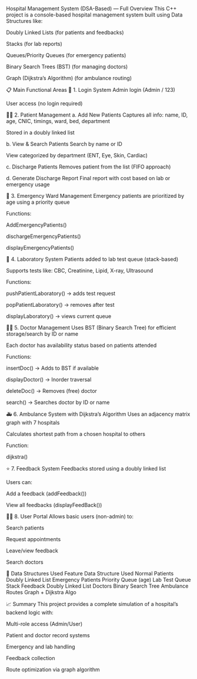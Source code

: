 Hospital Management System (DSA-Based) — Full Overview
This C++ project is a console-based hospital management system built using Data Structures like:

Doubly Linked Lists (for patients and feedbacks)

Stacks (for lab reports)

Queues/Priority Queues (for emergency patients)

Binary Search Trees (BST) (for managing doctors)

Graph (Dijkstra’s Algorithm) (for ambulance routing)

📋 Main Functional Areas
🔐 1. Login System
Admin login (Admin / 123)

User access (no login required)

🧑‍⚕️ 2. Patient Management
a. Add New Patients
Captures all info: name, ID, age, CNIC, timings, ward, bed, department

Stored in a doubly linked list

b. View & Search Patients
Search by name or ID

View categorized by department (ENT, Eye, Skin, Cardiac)

c. Discharge Patients
Removes patient from the list (FIFO approach)

d. Generate Discharge Report
Final report with cost based on lab or emergency usage

🚨 3. Emergency Ward Management
Emergency patients are prioritized by age using a priority queue

Functions:

AddEmergencyPatients()

dischargeEmergencyPatients()

displayEmergencyPatients()

🧪 4. Laboratory System
Patients added to lab test queue (stack-based)

Supports tests like: CBC, Creatinine, Lipid, X-ray, Ultrasound

Functions:

pushPatientLaboratory() → adds test request

popPatientLaboratory() → removes after test

displayLaboratory() → views current queue

👨‍⚕️ 5. Doctor Management
Uses BST (Binary Search Tree) for efficient storage/search by ID or name

Each doctor has availability status based on patients attended

Functions:

insertDoc() → Adds to BST if available

displayDoctor() → Inorder traversal

deleteDoc() → Removes (free) doctor

search() → Searches doctor by ID or name

🚑 6. Ambulance System with Dijkstra’s Algorithm
Uses an adjacency matrix graph with 7 hospitals

Calculates shortest path from a chosen hospital to others

Function:

dijkstra()

⭐ 7. Feedback System
Feedbacks stored using a doubly linked list

Users can:

Add a feedback (addFeedback())

View all feedbacks (displayFeedBack())

👨‍💼 8. User Portal
Allows basic users (non-admin) to:

Search patients

Request appointments

Leave/view feedback

Search doctors

📌 Data Structures Used
Feature	Data Structure Used
Normal Patients	Doubly Linked List
Emergency Patients	Priority Queue (age)
Lab Test Queue	Stack
Feedback	Doubly Linked List
Doctors	Binary Search Tree
Ambulance Routes	Graph + Dijkstra Algo

📈 Summary
This project provides a complete simulation of a hospital’s backend logic with:

Multi-role access (Admin/User)

Patient and doctor record systems

Emergency and lab handling

Feedback collection

Route optimization via graph algorithm
